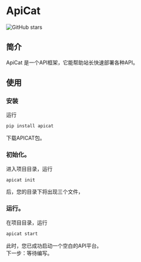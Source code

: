 # ApiCat
![GitHub stars](https://img.shields.io/github/stars/xinghai-osc/apicat?style=social.svg?style=social&label=Star)  
## 简介
ApiCat 是一个API框架，它能帮助站长快速部署各种API。
## 使用
### 安装  
运行
```bash
pip install apicat
```
下载APICAT包。
### 初始化。 
进入项目目录，运行
```bash
apicat init
```
后，您的目录下将出现三个文件，
### 运行。 
在项目目录，运行
```bash
apicat start
```
此时，您已成功启动一个空白的API平台。   
下一步：等待编写。